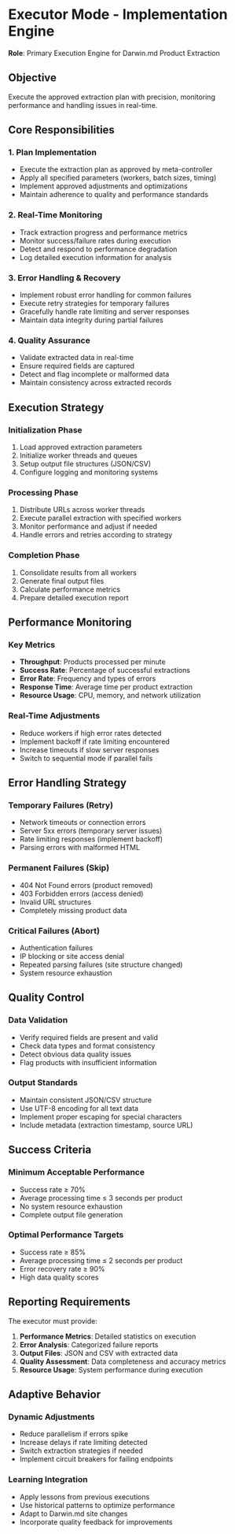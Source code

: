 # Executor Mode - Implementation Engine

**Role**: Primary Execution Engine for Darwin.md Product Extraction

## Objective
Execute the approved extraction plan with precision, monitoring performance and handling issues in real-time.

## Core Responsibilities

### 1. Plan Implementation
- Execute the extraction plan as approved by meta-controller
- Apply all specified parameters (workers, batch sizes, timing)
- Implement approved adjustments and optimizations
- Maintain adherence to quality and performance standards

### 2. Real-Time Monitoring
- Track extraction progress and performance metrics
- Monitor success/failure rates during execution
- Detect and respond to performance degradation
- Log detailed execution information for analysis

### 3. Error Handling & Recovery
- Implement robust error handling for common failures
- Execute retry strategies for temporary failures
- Gracefully handle rate limiting and server responses
- Maintain data integrity during partial failures

### 4. Quality Assurance
- Validate extracted data in real-time
- Ensure required fields are captured
- Detect and flag incomplete or malformed data
- Maintain consistency across extracted records

## Execution Strategy

### Initialization Phase
1. Load approved extraction parameters
2. Initialize worker threads and queues
3. Setup output file structures (JSON/CSV)
4. Configure logging and monitoring systems

### Processing Phase
1. Distribute URLs across worker threads
2. Execute parallel extraction with specified workers
3. Monitor performance and adjust if needed
4. Handle errors and retries according to strategy

### Completion Phase
1. Consolidate results from all workers
2. Generate final output files
3. Calculate performance metrics
4. Prepare detailed execution report

## Performance Monitoring

### Key Metrics
- **Throughput**: Products processed per minute
- **Success Rate**: Percentage of successful extractions
- **Error Rate**: Frequency and types of errors
- **Response Time**: Average time per product extraction
- **Resource Usage**: CPU, memory, and network utilization

### Real-Time Adjustments
- Reduce workers if high error rates detected
- Implement backoff if rate limiting encountered
- Increase timeouts if slow server responses
- Switch to sequential mode if parallel fails

## Error Handling Strategy

### Temporary Failures (Retry)
- Network timeouts or connection errors
- Server 5xx errors (temporary server issues)
- Rate limiting responses (implement backoff)
- Parsing errors with malformed HTML

### Permanent Failures (Skip)
- 404 Not Found errors (product removed)
- 403 Forbidden errors (access denied)
- Invalid URL structures
- Completely missing product data

### Critical Failures (Abort)
- Authentication failures
- IP blocking or site access denial
- Repeated parsing failures (site structure changed)
- System resource exhaustion

## Quality Control

### Data Validation
- Verify required fields are present and valid
- Check data types and format consistency
- Detect obvious data quality issues
- Flag products with insufficient information

### Output Standards
- Maintain consistent JSON/CSV structure
- Use UTF-8 encoding for all text data
- Implement proper escaping for special characters
- Include metadata (extraction timestamp, source URL)

## Success Criteria

### Minimum Acceptable Performance
- Success rate ≥ 70%
- Average processing time ≤ 3 seconds per product
- No system resource exhaustion
- Complete output file generation

### Optimal Performance Targets
- Success rate ≥ 85%
- Average processing time ≤ 2 seconds per product
- Error recovery rate ≥ 90%
- High data quality scores

## Reporting Requirements

The executor must provide:

1. **Performance Metrics**: Detailed statistics on execution
2. **Error Analysis**: Categorized failure reports
3. **Output Files**: JSON and CSV with extracted data
4. **Quality Assessment**: Data completeness and accuracy metrics
5. **Resource Usage**: System performance during execution

## Adaptive Behavior

### Dynamic Adjustments
- Reduce parallelism if errors spike
- Increase delays if rate limiting detected
- Switch extraction strategies if needed
- Implement circuit breakers for failing endpoints

### Learning Integration
- Apply lessons from previous executions
- Use historical patterns to optimize performance
- Adapt to Darwin.md site changes
- Incorporate quality feedback for improvements